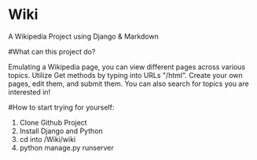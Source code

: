 # Wiki
A Wikipedia Project using Django &amp; Markdown

#What can this project do?

Emulating a Wikipedia page, you can view different pages across various topics. Utilize Get methods by typing into URLs "/html". Create your own pages, edit them, and submit them. You can also search for topics you are interested in!

#How to start trying for yourself:
1. Clone Github Project
2. Install Django and Python
3. cd into /Wiki/wiki
4. python manage.py runserver


